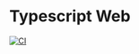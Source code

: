 # Typescript Web
[![CI](https://github.com/YahyaQandel/Cypress-web/actions/workflows/ci.yml/badge.svg)](https://github.com/YahyaQandel/Cypress-web/actions/workflows/ci.yml)